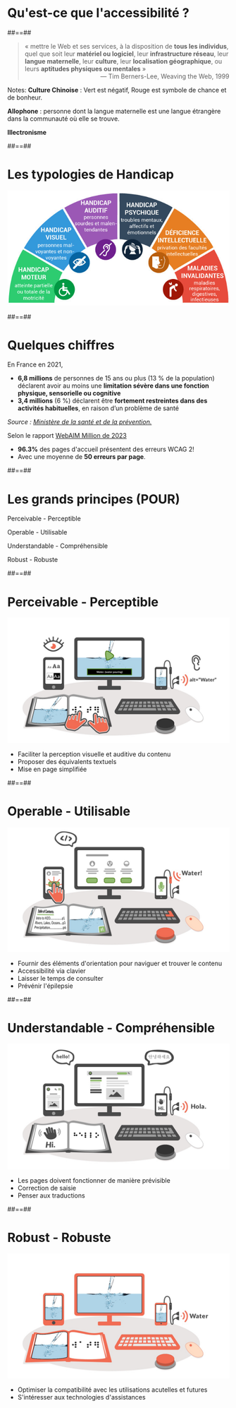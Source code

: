 <!-- .slide: class="transition" -->

# Qu'est-ce que l'accessibilité ?

##==##

<!-- .slide: class="quote-slide" -->

<blockquote>
  &laquo;&nbsp;mettre le Web et ses services, à la disposition de <strong>tous les individus</strong>, quel que soit leur <strong>matériel ou logiciel</strong>, leur <strong>infrastructure réseau</strong>, leur <strong>langue maternelle</strong>, leur <strong>culture</strong>, leur <strong>localisation géographique</strong>, ou leurs <strong>aptitudes physiques ou mentales</strong>&nbsp;&raquo;
  <footer style="text-align: right">— Tim Berners-Lee, Weaving the Web, 1999</footer>
</blockquote>

Notes:
**Culture Chinoise** : Vert est négatif, Rouge est symbole de chance et de bonheur.

**Allophone** : personne dont la langue maternelle est une langue étrangère dans la communauté où elle se trouve.

**Illectronisme**

##==##

<!-- .slide -->
# Les typologies de Handicap
![](./images/spectre.jpeg)<!-- .element : class="center h-500" -->

##==##

<!-- .slide -->
# Quelques chiffres

En France en 2021,

- **6,8 millions** de personnes de 15 ans ou plus (13 % de la population) déclarent avoir au moins une **limitation sévère dans une fonction physique, sensorielle ou cognitive**
- **3,4 millions** (6 %) déclarent être **fortement restreintes dans des activités habituelles**, en raison d’un problème de santé

*Source : [Ministère de la santé et de la prévention.](https://drees.solidarites-sante.gouv.fr/publications-communique-de-presse/panoramas-de-la-drees/le-handicap-en-chiffres-edition-2023)*

Selon le rapport <a href="https://webaim.org/projects/million/">WebAIM Million de 2023</a>

- **96.3%** des pages d'accueil présentent des erreurs WCAG 2!
- Avec une moyenne de **50 erreurs par page**.

##==##

<!-- .slide: class="transition" -->

# Les grands principes (POUR)

<aside class="notes">
Perceivable - Perceptible

Operable - Utilisable

Understandable - Compréhensible

Robust - Robuste
</aside>

##==##

# Perceivable - Perceptible

![center h-500](./images/perceivable.jpeg)

- Faciliter la perception visuelle et auditive du contenu
- Proposer des équivalents textuels
- Mise en page simplifiée

##==##

# Operable - Utilisable

![center h-500](./images/operable.jpeg)

- Fournir des éléments d'orientation pour naviguer et trouver le contenu
- Accessibilité via clavier
- Laisser le temps de consulter
- Prévénir l'épilepsie

##==##

# Understandable - Compréhensible

![center h-500](./images/understandable.jpeg)

- Les pages doivent fonctionner de manière prévisible
- Correction de saisie
- Penser aux traductions

##==##

# Robust - Robuste

![center h-500](./images/robust.jpeg)

- Optimiser la compatibilité avec les utilisations acutelles et futures
- S'intéresser aux technologies d'assistances


